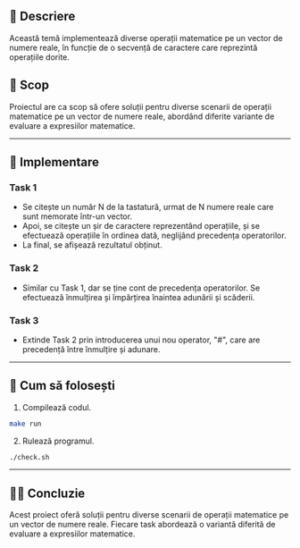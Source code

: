 ## 📝 Descriere

Această temă implementează diverse operații matematice pe un vector de numere reale, în funcție de o secvență de caractere care reprezintă operațiile dorite.

## 🎯 Scop

Proiectul are ca scop să ofere soluții pentru diverse scenarii de operații matematice pe un vector de numere reale, abordând diferite variante de evaluare a expresiilor matematice.

---

## 🔧 Implementare

### Task 1

- Se citește un număr N de la tastatură, urmat de N numere reale care sunt memorate într-un vector.
- Apoi, se citește un șir de caractere reprezentând operațiile, și se efectuează operațiile în ordinea dată, neglijând precedența operatorilor.
- La final, se afișează rezultatul obținut.

### Task 2

- Similar cu Task 1, dar se ține cont de precedența operatorilor. Se efectuează înmulțirea și împărțirea înaintea adunării și scăderii.

### Task 3

- Extinde Task 2 prin introducerea unui nou operator, "#", care are precedență între înmulțire și adunare.

---

## 🚀 Cum să folosești

1. Compilează codul.
```bash
make run
```
2. Rulează programul.
```bash
./check.sh
```

---

## 👨‍💻 Concluzie

Acest proiect oferă soluții pentru diverse scenarii de operații matematice pe un vector de numere reale. Fiecare task abordează o variantă diferită de evaluare a expresiilor matematice.
